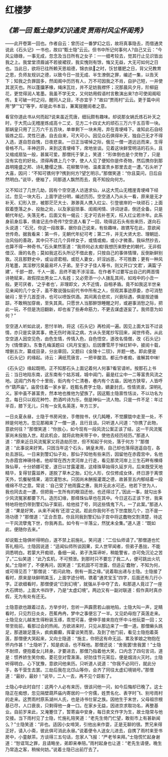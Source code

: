 # 红楼梦
## *《第一回 甄士隐梦幻识通灵 贾雨村风尘怀闺秀》*
——此开卷第一回也。作者自云：曾历过一番梦幻之后，故将真事隐去，而借通灵说此《石头记》一书也，故曰“甄士隐”云云。但书中所记何事何人?自己又云：“今风尘碌碌，一事无成，忽念及当日所有之女子：一一细考较去，觉其行止见识皆出我之上。我堂堂须眉诚不若彼裙钗，我实愧则有馀，悔又无益，大无可如何之日也。当此日，欲将已往所赖天恩祖德，锦衣纨之时，饫甘餍肥之日，背父兄教育之恩，负师友规训之德，以致今日一技无成、半生潦倒之罪，编述一集，以告天下；知我之负罪固多，然闺阁中历历有人，万不可因我之不肖，自护己短，一并使其泯灭也。所以蓬牖茅椽，绳床瓦灶，并不足妨我襟怀；况那晨风夕月，阶柳庭花，更觉得润人笔墨。我虽不学无文，又何妨用假语村言敷演出来?亦可使闺阁昭传。复可破一时之闷，醒同人之目，不亦宜乎？”故曰“贾雨村”云云。更于篇中间用“梦”“幻”等字，却是此书本旨，兼寓提醒阅者之意。

看官你道此书从何而起?说来虽近荒唐，细玩颇有趣味。却说那女娲氏炼石补天之时，于大荒山无稽崖炼成高十二丈、见方二十四丈大的顽石三万六千五百零一块。那娲皇只用了三万六千五百块，单单剩下一块未用，弃在青埂峰下。谁知此石自经锻炼之后，灵性已通，自去自来，可大可小。因见众石俱得补天，独自己无才不得入选，遂自怨自愧，日夜悲哀。一日正当嗟悼之际，俄见一僧一道远远而来，生得骨格不凡，丰神迥异，来到这青埂峰下，席地坐谈。见着这块鲜莹明洁的石头，且又缩成扇坠一般，甚属可爱。那僧托于掌上，笑道：“形体倒也是个灵物了，只是没有实在的好处。须得再镌上几个字，使人人见了便知你是件奇物，然后携你到那昌明隆盛之邦、诗礼簪缨之族、花柳繁华地、温柔富贵乡那里去走一遭。”石头听了大喜，因问：“不知可镌何字?携到何方?望乞明示。”那僧笑道：“你且莫问，日后自然明白。”说毕，便袖了，同那道人飘然而去，竟不知投向何方。

又不知过了几世几劫，因有个空空道人访道求仙，从这大荒山无稽崖青埂峰下经过。忽见一块大石，上面字迹分明，编述历历。空空道人乃从头一看，原来是无才补天、幻形入世，被那茫茫大士、渺渺真人携入红尘、引登彼岸的一块顽石；上面叙着堕落之乡、投胎之处，以及家庭琐事、闺阁闲情、诗词谜语，倒还全备。只是朝代年纪，失落无考。后面又有一偈云：无才可去补苍天，枉入红尘若许年。此系身前身后事，倩谁记去作奇传?空空道人看了一回，晓得这石头有些来历，遂向石头说道：“石兄，你这一段故事，据你自己说来，有些趣味，故镌写在此，意欲闻世传奇。据我看来：第一件，无朝代年纪可考；第二件，并无大贤大忠、理朝廷、治风俗的善政，其中只不过几个异样女子，或情或痴，或小才微善。我纵然抄去，也算不得一种奇书。”石头果然答道：“我师何必太痴!我想历来野史的朝代，无非假借汉、唐的名色；莫如我这石头所记不借此套，只按自己的事体情理，反倒新鲜别致。况且那野史中，或讪谤君相，或贬人妻女，奸淫凶恶，不可胜数；更有一种风月笔墨，其淫秽污臭最易坏人子弟。至于才子佳人等书，则又开口‘文君’，满篇‘子建’，千部一腔，千人一面，且终不能不涉淫滥。在作者不过要写出自己的两首情诗艳赋来，故假捏出男女二人名姓；又必旁添一小人拨乱其间，如戏中的小丑一般。更可厌者，‘之乎者也’，非理即文，大不近情，自相矛盾。竟不如我这半世亲见亲闻的几个女子，虽不敢说强似前代书中所有之人，但观其事迹原委，亦可消愁破闷；至于几首歪诗，也可以喷饭供酒。其间离合悲欢，兴衰际遇，俱是按迹循踪，不敢稍加穿凿，至失其真。只愿世人当那醉馀睡醒之时，或避事消愁之际，把此一玩，不但是洗旧翻新，却也省了些寿命筋力，不更去谋虚逐妄了。我师意为如何？”

空空道人听如此说，思忖半晌，将这《石头记》再检阅一遍。因见上面大旨不过谈情，亦只是实录其事，绝无伤时诲淫之病，方从头至尾抄写回来，闻世传奇。从此空空道人因空见色，由色生情，传情入色，自色悟空，遂改名情僧，改《石头记》为《情僧录》。东鲁孔梅溪题曰《风月宝鉴》。后因曹雪芹于悼红轩中，披阅十载，增删五次，纂成目录，分出章回，又题曰《金陵十二钗》，并题一绝。即此便是《石头记》的缘起。诗云：满纸荒唐言，一把辛酸泪。都云作者痴，谁解其中味!

《石头记》缘起既明，正不知那石头上面记着何人何事?看官请听。按那石上书云：当日地陷东南，这东南有个姑苏城，城中阊门，最是红尘中一二等富贵风流之地。这阊门外有个十里街，街内有个仁清巷，巷内有个古庙，因地方狭窄，人皆呼作“葫芦庙”。庙旁住着一家乡宦，姓甄名费字士隐，嫡妻封氏，性情贤淑，深明礼义。家中虽不甚富贵，然本地也推他为望族了。因这甄士隐禀性恬淡，不以功名为念，每日只以观花种竹、酌酒吟诗为乐，倒是神仙一流人物。只是一件不足：年过半百，膝下无儿，只有一女乳名英莲，年方三岁。

一日炎夏永昼，士隐于书房闲坐，手倦抛书，伏几盹睡，不觉朦胧中走至一处，不辨是何地方。忽见那厢来了一僧一道，且行且谈。只听道人问道：“你携了此物，意欲何往？”那僧笑道：“你放心，如今现有一段风流公案正该了结，这一干风流冤家尚未投胎入世。趁此机会，就将此物夹带于中，使他去经历经历。”那道人道：“原来近日风流冤家又将造劫历世，但不知起于何处，落于何方？”那僧道：“此事说来好笑。只因当年这个石头，娲皇未用，自己却也落得逍遥自在，各处去游玩。一日来到警幻仙子处，那仙子知他有些来历，因留他在赤霞宫中，名他为赤霞宫神瑛侍者。他却常在西方灵河岸上行走，看见那灵河岸上三生石畔有棵绛珠仙草，十分娇娜可爱，遂日以甘露灌溉，这绛珠草始得久延岁月。后来既受天地精华，复得甘露滋养，遂脱了草木之胎，幻化人形，仅仅修成女体，终日游于离恨天外，饥餐秘情果，渴饮灌愁水。只因尚未酬报灌溉之德，故甚至五内郁结着一段缠绵不尽之意。常说：‘自己受了他雨露之惠，我并无此水可还。他若下世为人，我也同去走一遭，但把我一生所有的眼泪还他，也还得过了。’因此一事，就勾出多少风流冤家都要下凡，造历幻缘，那绛珠仙草也在其中。今日这石正该下世，我来特地将他仍带到警幻仙子案前，给他挂了号，同这些情鬼下凡，一了此案。”那道人道：“果是好笑，从来不闻有‘还泪’之说。趁此你我何不也下世度脱几个，岂不是一场功德？”那僧道：“正合吾意。你且同我到警幻仙子宫中将这蠢物交割清楚，待这一干风流孽鬼下世，你我再去。如今有一半落尘，然犹未全集。”道人道：“既如此，便随你去来。”

却说甄士隐俱听得明白，遂不禁上前施礼，笑问道：“二位仙师请了。”那僧道也忙答礼相问。士隐因说道：“适闻仙师所谈因果，实人世罕闻者，但弟子愚拙，不能洞悉明白。若蒙大开痴顽，备细一闻，弟子洗耳谛听，稍能警省，亦可免沉沦之苦了。”二仙笑道：“此乃玄机，不可预泄。到那时只不要忘了我二人，便可跳出火坑矣。”士隐听了，不便再问，因笑道：“玄机固不可泄露，但适云‘蠢物’，不知为何，或可得见否？”那僧说：“若问此物，倒有一面之缘。”说着取出递与士隐。士隐接了看时，原来是块鲜明美玉，上面字迹分明，镌着“通灵宝玉”四字，后面还有几行小字。正欲细看时，那僧便说“已到幻境”，就强从手中夺了去，和那道人竟过了一座大石牌坊，上面大书四字，乃是“太虚幻境”。两边又有一副对联道：假作真时真亦假，无为有处有还无。

士隐意欲也跟着过去，方举步时，忽听一声霹雳若山崩地陷，士隐大叫一声，定睛看时，只见烈日炎炎，芭蕉冉冉，梦中之事便忘了一半。又见奶母抱了英莲走来。士隐见女儿越发生得粉装玉琢，乖觉可喜，便伸手接来抱在怀中斗他玩耍一回；又带至街前，看那过会的热闹。方欲进来时，只见从那边来了一僧一道。那僧癞头跣足，那道跛足蓬头，疯疯癫癫，挥霍谈笑而至。及到了他门前，看见士隐抱着英莲，那僧便大哭起来，又向士隐道：“施主，你把这有命无运、累及爹娘之物抱在怀内作甚！”士隐听了，知是疯话，也不睬他。那僧还说：“舍我罢!舍我罢！”士隐不耐烦，便抱着女儿转身。才要进去，那僧乃指着他大笑，口内念了四句言词，道是：惯养娇生笑你痴，菱花空对雪澌澌。好防佳节元宵后，便是烟消火灭时。士隐听得明白，心下犹豫，意欲问他来历。只听道人说道：“你我不必同行，就此分手，各干营生去罢。三劫后我在北邙山等你，会齐了同往太虚幻境销号。”那僧道：“最妙，最妙！”说毕，二人一去，再不见个踪影了。

士隐心中此时自忖：这两个人必有来历，很该问他一问，如今后悔却已晚了。这士隐正在痴想，忽见隔壁葫芦庙内寄居的一个穷儒，姓贾名化、表字时飞、别号雨村的走来。这贾雨村原系湖州人氏，也是诗书仕宦之族。因他生于末世，父母祖宗根基已尽，人口衰丧，只剩得他一身一口。在家乡无益，因进京求取功名，再整基业。自前岁来此，又淹蹇住了，暂寄庙中安身，每日卖文作字为生，故士隐常与他交接。当下雨村见了士隐，忙施礼陪笑道：“老先生倚门伫望，敢街市上有甚新闻么？”士隐笑道：“非也。适因小女啼哭，引他出来作耍，正是无聊的很。贾兄来得正好，请入小斋，彼此俱可消此永昼。”说着便令人送女儿进去，自携了雨村来至书房中，小童献茶。方谈得三五句话，忽家人飞报：“严老爷来拜。”士隐慌忙起身谢道：“恕诓驾之罪，且请略坐，弟即来奉陪。”雨村起身也让道：“老先生请便。晚生乃常造之客，稍候何妨。”说着士隐已出前厅去了。
